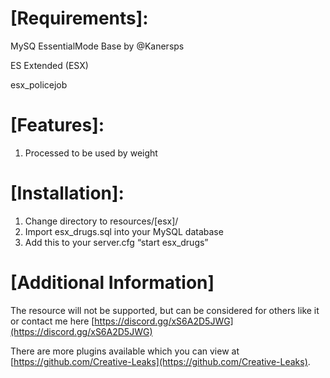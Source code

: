 
# [Requirements]:

MySQ
EssentialMode Base by @Kanersps

ES Extended (ESX)

esx_policejob

# [Features]:

1. Processed to be used by weight

# [Installation]:

1. Change directory to resources/[esx]/
2. Import esx_drugs.sql into your MySQL database
3. Add this to your server.cfg “start esx_drugs”

# [Additional Information]
The resource will not be supported, but can be considered for others like it or contact me here [https://discord.gg/xS6A2D5JWG](https://discord.gg/xS6A2D5JWG)

There are more plugins available which you can view at [https://github.com/Creative-Leaks](https://github.com/Creative-Leaks).
